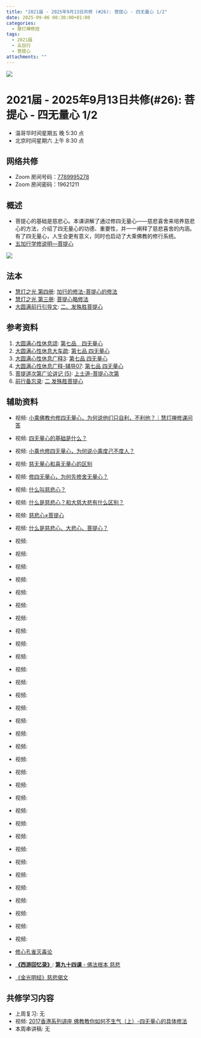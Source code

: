 ```yaml
---
title: "2021届 - 2025年9月13日共修 (#26): 菩提心 - 四无量心 1/2"
date: 2025-09-06 00:30:00+01:00
categories:
  - 慧灯禅修班
tags:
  - 2021届
  - 五加行
  - 菩提心
attachments: ""
---
```

![](/f/up/maxresdefault.jpg)

# 2021届 - 2025年9月13日共修(#26): 菩提心 - 四无量心 1/2

* 温哥华时间星期五 晚 5:30 点
* 北京时间星期六 上午 8:30 点

## 网络共修

* Zoom 房间号码：[7789995278](https://zoom.us/j/7789995278)
* Zoom 房间密码：19621211

## 概述

* 菩提心的基础是慈悲心。本课讲解了通过修四无量心——慈悲喜舍来培养慈悲心的方法，介绍了四无量心的功德、重要性，并一一阐释了慈悲喜舍的内涵。有了四无量心，人生会更有意义，同时也启动了大乘佛教的修行系统。
* [](<>)[](<>)[](<>)[](<>)[](<>)[](<>)[](<>)[](<>)[](<>)[](https://fohuifayu.com/index.php/huideng-jiangtang/chanxiuke/zen-04/8656-zen04-gy)[](https://fohuifayu.com/index.php/huideng-jiangtang/chanxiuke/zen-04/8656-zen04-gy)[五加行学修说明—菩提心](https://fohuifayu.com/index.php/huideng-jiangtang/chanxiuke/zen-04/8657-zen04-ptx)

![](/f/up/1352_fb.jpg)

## [](https://fohuifayu.com/index.php/huideng-jiangtang/chanxiuke/zen-04/8657-zen04-ptx)法本

* [](<>)[](<>)[](<>)[](https://huidengchanxiu.net/books/b3/)[](https://fohuifayu.com/index.php/huideng-zhiguang/huideng-series/si-ce)[](https://fohuifayu.com/index.php/huideng-zhiguang/huideng-series/si-ce/236-a00033)[](https://fohuifayu.com/index.php/huideng-zhiguang/huideng-chanxiu/di-si-ce)[](https://fohuifayu.com/index.php/other-column/xiangguan-jinglun/lundian/qianxing-yindaowen/8394-d42)[](https://fohuifayu.com/index.php/huideng-zhiguang/huideng-chanxiu)[慧灯之光 第四册](https://fohuifayu.com/index.php/huideng-zhiguang/huideng-series/si-ce): [加行的修法-菩提心的修法](https://fohuifayu.com/index.php/huideng-zhiguang/huideng-series/si-ce/180-a00028?title=)
* [慧灯之光 第三册](https://fohuifayu.com/index.php/huideng-zhiguang/huideng-series/san-ce): [菩提心略修法](https://fohuifayu.com/index.php/huideng-zhiguang/huideng-series/san-ce/140-a00008)
* [大圆满前行引导文](https://huidengchanxiu.net/refs/qxgs/dymqx-fcgs): [二、发殊胜菩提心](https://huidengchanxiu.net/refs/qxgs/dymqx-fcgs#%E4%BA%8C%E5%8F%91%E6%AE%8A%E8%83%9C%E8%8F%A9%E6%8F%90%E5%BF%83)

## 参考资料

1. [大圆满心性休息颂](https://huidengchanxiu.net/refs/dymxxxx/dymxxxx): [第七品　四无量心](https://huidengchanxiu.net/refs/dymxxxx/dymxxxx#%E7%AC%AC%E4%B8%83%E5%93%81%E5%9B%9B%E6%97%A0%E9%87%8F%E5%BF%83)
2. [大圆满心性休息大车疏](https://huidengchanxiu.net/refs/dymxxxx/dymxxxx-dcs): [第七品 四无量心](https://huidengchanxiu.net/refs/dymxxxx/dymxxxx-dcs#%E7%AC%AC%E4%B8%83%E5%93%81-%E5%9B%9B%E6%97%A0%E9%87%8F%E5%BF%83)
3. [](https://huidengchanxiu.net/refs/dymxxxx/dymxxxx-gs3#%E7%AC%AC%E5%85%AB%E5%93%81-%E5%8F%91%E8%8F%A9%E6%8F%90%E5%BF%83)[大圆满心性休息广释3](https://huidengchanxiu.net/refs/dymxxxx/dymxxxx-gs3): [第七品 四无量心](https://huidengchanxiu.net/refs/dymxxxx/dymxxxx-gs3#%E7%AC%AC%E4%B8%83%E5%93%81-%E5%9B%9B%E6%97%A0%E9%87%8F%E5%BF%83)
4. [大圆满心性休息广释-辅导07](https://huidengchanxiu.net/refs/dymxxxx/fudao/fd-07): [第七品 四无量心](https://huidengchanxiu.net/refs/dymxxxx/fudao/fd-07#%E7%AC%AC%E4%B8%83%E5%93%81%E5%9B%9B%E6%97%A0%E9%87%8F%E5%BF%83)
5. [菩提道次第广论讲记 (5)](https://huidengchanxiu.net/refs/ptdcdgl/5): [上士道-菩提心次第](https://huidengchanxiu.net/refs/ptdcdgl/5/#%E4%B8%8A%E5%A3%AB%E9%81%93-%E8%8F%A9%E6%8F%90%E5%BF%83%E6%AC%A1%E7%AC%AC%E7%9B%AE%E5%BD%95)
6. [前行备忘录](https://huidengchanxiu.net/refs/qxbwl/): [二 发殊胜菩提心](https://huidengchanxiu.net/refs/qxbwl/#%E4%BA%8C-%E5%8F%91%E6%AE%8A%E8%83%9C%E8%8F%A9%E6%8F%90%E5%BF%83)

## **辅助资料**

* [](https://fohuifayu.com/index.php/shipin-jingcui/wenda-zhailu/8615-v21021-v11)[](https://fohuifayu.com/index.php/shipin-jingcui/wenda-zhailu/2575-V16083-V04?title=)[](https://fohuifayu.com/index.php/shipin-jingcui/wenda-zhailu/2476-V16025-V02?title=)[](https://fohuifayu.com/index.php/shipin-jingcui/chanxiu-wenda/diyice/sgss/10615-r24102-v002?title=)视频: [小乘佛教也修四无量心，为何说他们只自利，不利他？｜慧灯禅修课问答](https://fohuifayu.com/index.php/shipin-jingcui/chanxiu-wenda/diyice/sgcb/10601-r24101-v014?title=)
* 视频: [四无量心的基础是什么？](https://fohuifayu.com/index.php/shipin-jingcui/jingcai-shipin/10403-y12003-y01?title=)
* 视频: [小乘也修四无量心，为何说小乘度己不度人？](https://fohuifayu.com/index.php/shipin-jingcui/wenda-zhailu/5411-W19025-V01?title=)
* 视频: [慈无量心和喜无量心的区别](https://fohuifayu.com/index.php/shipin-jingcui/wenda-zhailu/3565-V17010-V05?title=%E5%9B%9B%E6%97%A0%E9%87%8F%E5%BF%83)
* 视频: [修四无量心，为何先修舍无量心？](https://fohuifayu.com/index.php/shipin-jingcui/jingcai-shipin/10347-y12002-y05?title=)
* 视频: [什么叫慈悲心？](https://fohuifayu.com/index.php/shipin-jingcui/jingcai-shipin/5621-Y17019-Y03?title=)
* 视频: [什么是慈悲心？和大慈大悲有什么区别？](https://fohuifayu.com/index.php/shipin-jingcui/jingcai-shipin/5087-Y16028-Y07?title=)
* 视频: [慈悲心≠菩提心](https://fohuifayu.com/index.php/shipin-jingcui/jingcai-shipin/9382-y17011-y01?title=)
* 视频: [什么是慈悲心、大悲心、菩提心？](https://fohuifayu.com/index.php/shipin-jingcui/wenda-zhailu/5036-V18110-V01?title=)




* 视频:
* 视频:
* 视频:
* 视频:
* 视频:
* 视频:
* 视频:
* 视频:
* 视频:
* 视频:
* 视频:
* 视频:
* 视频:
* 视频:
* 视频:
* 视频:
* 视频:
* 视频:
* 视频:
* 视频:
* 视频:
* 视频:
* 视频:
* 视频:
* 视频:
* 视频:
* 视频:
* 视频:
* 视频:
* 视频:
* 视频:
* 视频:

* [](https://huidengchanxiu.net/refs/misc/bxl/)[修心孔雀灭毒论](https://www.zhihuihai.net/%E6%99%BA%E6%82%B2%E5%AD%A6%E5%A0%82/2025%E5%AD%A6%E5%A0%82/%E4%BF%AE%E5%BF%83%E5%AD%94%E9%9B%80%E7%81%AD%E6%AF%92%E8%AE%BA)
* **[《西游回忆录》](https://www.zhihuihai.net/%E6%99%BA%E6%82%B2%E5%AD%A6%E5%A0%82/2025%E5%AD%A6%E5%A0%82/%E8%A5%BF%E6%B8%B8%E5%9B%9E%E5%BF%86%E5%BD%95)**: [**第九十四课** - 佛法根本  慈悲](https://www.zhihuihai.net/%E6%99%BA%E6%82%B2%E5%AD%A6%E5%A0%82/2025%E5%AD%A6%E5%A0%82/%E8%A5%BF%E6%B8%B8%E5%9B%9E%E5%BF%86%E5%BD%95/%E7%AC%AC%E5%85%AB%E7%AB%99%E5%8A%A0%E6%8B%BF%E5%A4%A7/94%E4%BD%9B%E6%B3%95%E6%A0%B9%E6%9C%AC1%E6%85%88%E6%82%B2)
* [《金光明经》慈悲偈文](https://www.xianmixuezi.com/%E9%81%93%E6%AC%A1%E7%AC%AC%E6%96%87%E5%BA%93/%E8%8F%A9%E6%8F%90%E9%81%93%E6%AC%A1%E7%AC%AC%E5%B9%BF%E8%AE%BA/%E5%85%AB%E8%8F%A9%E6%8F%90%E9%81%93%E6%AC%A1%E7%AC%AC%E5%B9%BF%E8%AE%BA%E8%AE%B2%E8%AE%B0%E4%B8%83/%E9%99%84%E5%BD%95%E9%87%91%E5%85%89%E6%98%8E%E7%BB%8F%E6%85%88%E6%82%B2%E5%81%88%E6%96%87)



## **共修学习内容**

* 上周复习: [](<>)[](<>)[](<>)[](<>)[](<>)[](<>)[](<>)[](/f/up/开显解脱道略释1-思考题.pptx)[](/f/up/开显解脱道略释2-思考题.pptx)[](/f/up/开显解脱道略释3-思考题.pptx)[](/f/up/开显解脱道略释4-思考题.pptx)[](https://fohuifayu.com/index.php/huideng-jiangtang/chanxiuke/zen-04/2542-l17092)无[](<>)[](<>)[](<>)[](<>)[](<>)[](<>)[](<>)[](<>)[](<>)[](<>)[](<>)
* 视频: [](https://fohuifayu.com/index.php/huideng-jiangtang/chanxiuke/zen-04/2801-l18079)[2017香港系列讲座 佛教教你如何不生气（上）-四无量心的具体修法](https://fohuifayu.com/index.php/huideng-jiangtang/fofa-jianxiu/puti-xin/9775-l17095?title=)
* 本周串讲稿: [](/f/up/串讲稿-皈依.docx)[](<>)[](<>)[](<>)[](<>)[](<>)[](<>)[](<>)[](<>)[](<>)[](<>)[](<>)[](<>)无[](<>)[](<>)[](<>)[](<>)[](<>)[](<>)[](<>)[](<>)[](<>)[](<>)[](<>)
